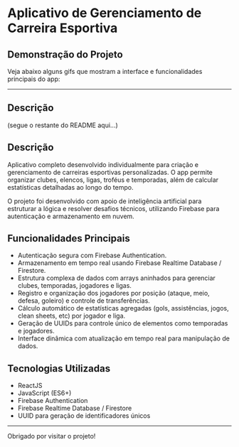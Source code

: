 # Aplicativo de Gerenciamento de Carreira Esportiva

## Demonstração do Projeto

Veja abaixo alguns gifs que mostram a interface e funcionalidades principais do app:



---

## Descrição  
(segue o restante do README aqui...)


## Descrição
Aplicativo completo desenvolvido individualmente para criação e gerenciamento de carreiras esportivas personalizadas. O app permite organizar clubes, elencos, ligas, troféus e temporadas, além de calcular estatísticas detalhadas ao longo do tempo.

O projeto foi desenvolvido com apoio de inteligência artificial para estruturar a lógica e resolver desafios técnicos, utilizando Firebase para autenticação e armazenamento em nuvem.

## Funcionalidades Principais
- Autenticação segura com Firebase Authentication.
- Armazenamento em tempo real usando Firebase Realtime Database / Firestore.
- Estrutura complexa de dados com arrays aninhados para gerenciar clubes, temporadas, jogadores e ligas.
- Registro e organização dos jogadores por posição (ataque, meio, defesa, goleiro) e controle de transferências.
- Cálculo automático de estatísticas agregadas (gols, assistências, jogos, clean sheets, etc) por jogador e liga.
- Geração de UUIDs para controle único de elementos como temporadas e jogadores.
- Interface dinâmica com atualização em tempo real para manipulação de dados.

## Tecnologias Utilizadas
- ReactJS
- JavaScript (ES6+)
- Firebase Authentication
- Firebase Realtime Database / Firestore
- UUID para geração de identificadores únicos

---
Obrigado por visitar o projeto!
